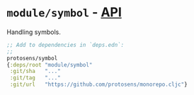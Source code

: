 # `module/symbol` - [API](doc/API.md)

Handling symbols.

```clojure
;; Add to dependencies in `deps.edn`:
;;
protosens/symbol
{:deps/root "module/symbol"
 :git/sha   "..."
 :git/tag   "..."
 :git/url   "https://github.com/protosens/monorepo.cljc"}
```

